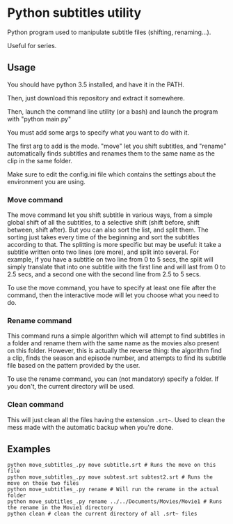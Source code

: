 # Python subtitles utility
Python program used to manipulate subtitle files (shifting, renaming...).

Useful for series.

## Usage
You should have python 3.5 installed, and have it in the PATH.

Then, just download this repository and extract it somewhere.

Then, launch the command line utility (or a bash) and launch the program with "python main.py"

You must add some args to specify what you want to do with it.

The first arg to add is the mode. "move" let you shift subtitles, and "rename" automatically finds
subtitles and renames them to the same name as the clip in the same folder.

Make sure to edit the config.ini file which contains the settings about the environment you are using.

### Move command
The move command let you shift subtitle in various ways, from a simple global shift of all the subtitles,
to a selective shift (shift before, shift between, shift after). But you can also sort the list, and split them.
The sorting just takes every time of the beginning and sort the subtitles according to that.
The splitting is more specific but may be useful: it take a subtitle written onto two lines (ore more),
and split into several. For example, if you have a subtitle on two line from 0 to 5 secs, the split will
simply translate that into one subtitle with the first line and will last from 0 to 2.5 secs,
and a second one with the second line from 2.5 to 5 secs.

To use the move command, you have to specify at least one file after the command, then the interactive mode will let
you choose what you need to do.

### Rename command
This command runs a simple algorithm which will attempt to find subtitles in a folder and rename them with the same
name as the movies also present on this folder. However, this is actually the reverse thing: the algorithm find a clip,
finds the season and episode number, and attempts to find its subtitle file based on the pattern provided by the user.

To use the rename command, you can (not mandatory) specify a folder. If you don't, the current directory will be used.

### Clean command
This will just clean all the files having the extension `.srt~`. Used to clean the mess made with the automatic backup
when you're done.

## Examples
```
python move_subtitles_.py move subtitle.srt # Runs the move on this file
python move_subtitles_.py move subtest.srt subtest2.srt # Runs the move on those two files
python move_subtitles_.py rename # Will run the rename in the actual folder
python move_subtitles_.py rename ../../Documents/Movies/Movie1 # Runs the rename in the Movie1 directory
python clean # clean the current directory of all .srt~ files
```

